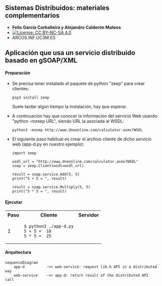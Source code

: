 
## Sistemas Distribuidos: materiales complementarios
+ **Felix García Carballeira y Alejandro Calderón Mateos**
+ [![License: CC BY-NC-SA 4.0](https://img.shields.io/badge/License-CC%20BY--NC--SA%204.0-blue.svg)](https://github.com/acaldero/uc3m_sd/blob/main/LICENSE)
+ ARCOS.INF.UC3M.ES


## Aplicación que usa un servicio distribuido basado en gSOAP/XML

#### Preparación

* Se precisa tener instalado el paquete de python "zeep" para crear clientes:
  ```
  pip3 install zeep 
  ```
  Suele tardar algún tiempo la instalación, hay que esperar.

* A continuación hay que conocer la información del servicio Web usando "python -mzeep URL", siendo URL la asociada al WSDL:
  ```
  python3 -mzeep http://www.dneonline.com/calculator.asmx?WSDL
  ```

* El siguiente paso habitual es crear el archivo cliente de dicho servicio web (app-d.py en nuestro ejemplo):
  ```
  import zeep

  wsdl_url = "http://www.dneonline.com/calculator.asmx?WSDL"
  soap = zeep.Client(wsdl=wsdl_url) 

  result = soap.service.Add(5, 5)
  print("5 + 5 = ", result)

  result = soap.service.Multiply(5, 5)
  print("5 * 5 = ", result)
  ```


#### Ejecutar

<html>
<table>
<tr><th>Paso</th><th>Cliente</th><th>Servidor</th></tr>

<tr>
<td>1</td>
<td>

```
$ python3 ./app-d.py
5 + 5 =  10
5 * 5 =  25
```

</td>
<td>

```
```

</td>
</tr>

</table>
</html>


#### Arquitectura

```mermaid
sequenceDiagram
    app-d          ->> web-service: request lib.h API in a distributed way
    web-service    ->> app-d: return result of the distributed API call
```


